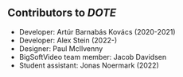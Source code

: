 ## Contributors to _DOTE_

- Developer: Artúr Barnabás Kovács (2020-2021)
- Developer: Alex Stein (2022-)
- Designer: Paul McIlvenny
- BigSoftVideo team member: Jacob Davidsen
- Student assistant: Jonas Noermark (2022)
